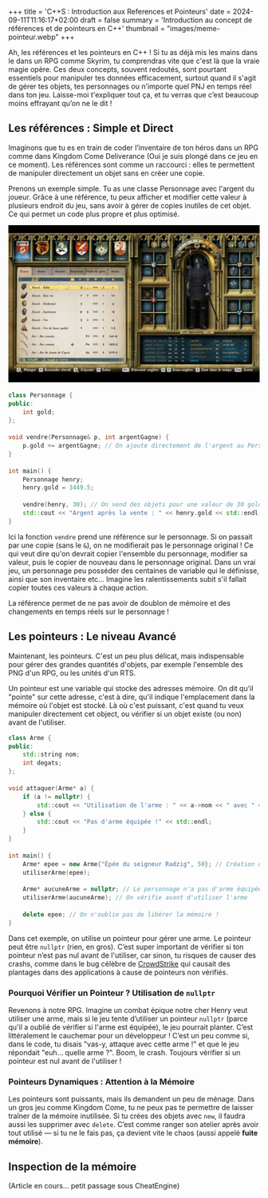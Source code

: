 +++
title = 'C++S : Introduction aux References et Pointeurs'
date = 2024-09-11T11:16:17+02:00
draft = false
summary = 'Introduction au concept de références et de pointeurs en C++'
thumbnail = "images/meme-pointeur.webp"
+++

Ah, les références et les pointeurs en C++ ! Si tu as déjà mis les mains dans le dans un RPG comme Skyrim, tu comprendras vite que c'est là que la vraie magie opère. Ces deux concepts, souvent redoutés, sont pourtant essentiels pour manipuler tes données efficacement, surtout quand il s'agit de gérer tes objets, tes personnages ou n'importe quel PNJ en temps réel dans ton jeu. Laisse-moi t'expliquer tout ça, et tu verras que c’est beaucoup moins effrayant qu’on ne le dit !

## Les références : Simple et Direct

Imaginons que tu es en train de coder l’inventaire de ton héros dans un RPG comme dans Kingdom Come Deliverance (Oui je suis plongé dans ce jeu en ce moment). Les références sont comme un raccourci : elles te permettent de manipuler directement un objet sans en créer une copie.

Prenons un exemple simple. Tu as une classe Personnage avec l'argent du joueur. Grâce à une référence, tu peux afficher et modifier cette valeur à plusieurs endroit du jeu, sans avoir à gérer de copies inutiles de cet objet. Ce qui permet un code plus propre et plus optimisé.

![kcd-inventory](kcd-inventory.webp)

```cpp
class Personnage {
public:
    int gold;
};

void vendre(Personnage& p, int argentGagne) {
    p.gold += argentGagne; // On ajoute directement de l'argent au Personnage !
}

int main() {
    Personnage henry;
    henry.gold = 3449.5;
    
    vendre(henry, 30); // On vend des objets pour une valeur de 30 golds
    std::cout << "Argent après la vente : " << henry.gold << std::endl;
}

```

Ici la fonction `vendre` prend une référence sur le personnage. Si on passait par une copie (sans le `&`), on ne modifierait pas le personnage original ! Ce qui veut dire qu'on devrait copier l'ensemble du personnage, modifier sa valeur, puis le copier de nouveau dans le personnage original.
Dans un vrai jeu, un personnage peu posséder des centaines de variable qui le définisse, ainsi que son inventaire etc... Imagine les ralentissements subit s'il fallait copier toutes ces valeurs à chaque action.

La référence permet de ne pas avoir de doublon de mémoire et des changements en temps réels sur le personnage !

## Les pointeurs : Le niveau Avancé

Maintenant, les pointeurs. C'est un peu plus délicat, mais indispensable pour gérer des grandes quantités d'objets, par exemple l'ensemble des PNG d'un RPG, ou les unités d'un RTS.


Un pointeur est une variable qui stocke des adresses mémoire. On dit qu'il "pointe" sur cette adresse, c'est à dire, qu'il indique l'emplacement dans la mémoire où l'objet est stocké. Là où c'est puissant, c'est quand tu veux manipuler directement cet object, ou vérifier si un objet existe (ou non) avant de l'utiliser.

```cpp
class Arme {
public:
    std::string nom;
    int degats;
};

void attaquer(Arme* a) {
    if (a != nullptr) {
        std::cout << "Utilisation de l'arme : " << a->nom << " avec " << a->degats << " points de dégâts." << std::endl;
    } else {
        std::cout << "Pas d'arme équipée !" << std::endl;
    }
}

int main() {
    Arme* epee = new Arme{"Épée du seigneur Radzig", 50}; // Création d’une arme dynamique (via pointeur)
    utiliserArme(epee);
    
    Arme* aucuneArme = nullptr; // Le personnage n'a pas d'arme équipée
    utiliserArme(aucuneArme); // On vérifie avant d'utiliser l'arme
    
    delete epee; // On n'oublie pas de libérer la mémoire !
}
```

Dans cet exemple, on utilise un pointeur pour gérer une arme. Le pointeur peut être `nullptr` (rien, en gros). C’est super important de vérifier si ton pointeur n’est pas nul avant de l'utiliser, car sinon, tu risques de causer des crashs, comme dans le bug célèbre de [CrowdStrike](https://next.ink/144464/crowdstrike-donne-des-details-techniques-sur-son-fiasco/) qui causait des plantages dans des applications à cause de pointeurs non vérifiés.

### Pourquoi Vérifier un Pointeur ? Utilisation de `nullptr`
Revenons à notre RPG. Imagine un combat épique notre cher Henry veut utiliser une arme, mais si le jeu tente d’utiliser un pointeur `nullptr` (parce qu'il a oublié de vérifier si l'arme est équipée), le jeu pourrait planter. C’est littéralement le cauchemar pour un développeur ! C’est un peu comme si, dans le code, tu disais "vas-y, attaque avec cette arme !" et que le jeu répondait "euh... quelle arme ?". Boom, le crash. Toujours vérifier si un pointeur est nul avant de l'utiliser !

### Pointeurs Dynamiques : Attention à la Mémoire
Les pointeurs sont puissants, mais ils demandent un peu de ménage. Dans un gros jeu comme Kingdom Come, tu ne peux pas te permettre de laisser traîner de la mémoire inutilisée. Si tu crées des objets avec `new`, il faudra aussi les supprimer avec `delete`. C’est comme ranger son atelier après avoir tout utilisé — si tu ne le fais pas, ça devient vite le chaos (aussi appelé **fuite mémoire**).

## Inspection de la mémoire

(Article en cours... petit passage sous CheatEngine)
